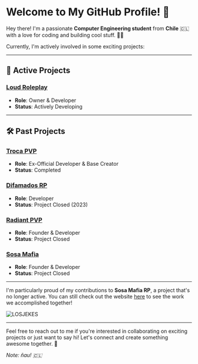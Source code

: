 # Welcome to My GitHub Profile! 👋

Hey there! I'm a passionate **Computer Engineering student** from **Chile** 🇨🇱 with a love for coding and building cool stuff. 👨‍💻  

Currently, I'm actively involved in some exciting projects:

---

## 🚀 **Active Projects**

### [Loud Roleplay](https://discord.gg/loudrp)
- **Role**: Owner & Developer  
- **Status**: Actively Developing  

---

## 🛠 **Past Projects**

### [Troca PVP](https://discord.gg/trocapvp)
- **Role**: Ex-Official Developer & Base Creator  
- **Status**: Completed  

### [Difamados RP](https://discord.gg/radiant-pvp-1213991174080176130)
- **Role**: Developer  
- **Status**: Project Closed (2023)  

### [Radiant PVP](https://discord.gg/radiant-pvp-1213991174080176130)
- **Role**: Founder & Developer  
- **Status**: Project Closed  

### [Sosa Mafia](https://sosamafia.cl)
- **Role**: Founder & Developer  
- **Status**: Project Closed  

---

I'm particularly proud of my contributions to **Sosa Mafia RP**, a project that's no longer active. You can still check out the website [here](https://sosamafia.cl) to see the work we accomplished together!  

![LOSJEKES](https://media.tenor.com/f1eoWVpHbaIAAAAd/loco-rene-rene-puente.gif)  

---

Feel free to reach out to me if you're interested in collaborating on exciting projects or just want to say hi! Let's connect and create something awesome together. 🤝  

*Note: ñau! 🇨🇱*
